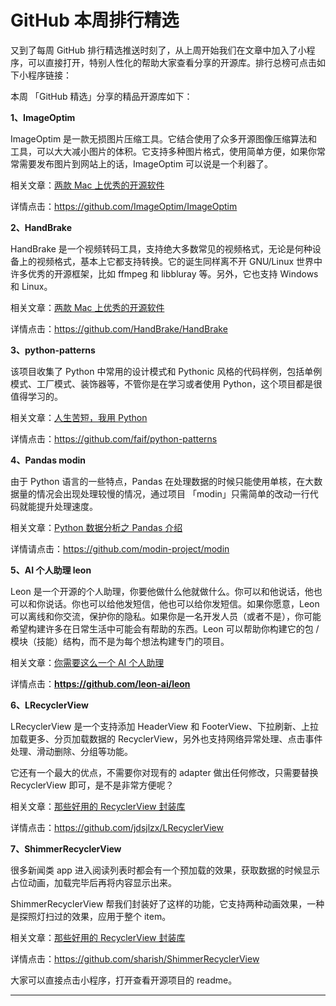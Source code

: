 

# GitHub 本周排行精选

又到了每周 GitHub 排行精选推送时刻了，从上周开始我们在文章中加入了小程序，可以直接打开，特别人性化的帮助大家查看分享的开源库。排行总榜可点击如下小程序链接：



本周 「GitHub 精选」分享的精品开源库如下：

**1、ImageOptim**

ImageOptim 是一款无损图片压缩工具。它结合使用了众多开源图像压缩算法和工具，可以大大减小图片的体积。它支持多种图片格式，使用简单方便，如果你常常需要发布图片到网站上的话，ImageOptim 可以说是一个利器了。

相关文章：[两款 Mac 上优秀的开源软件](https://mp.weixin.qq.com/s?__biz=MzA3MzE4ODY0Mg==&mid=2455983397&idx=1&sn=3b313406f951cc7fd0d93c2bb7874678&chksm=88852168bff2a87edf7ac9995e3315681a85870edaa1d535c2e49a6635b5268eaea5cf4e472f&token=145201287&lang=zh_CN#rd)

详情点击：https://github.com/ImageOptim/ImageOptim

**2、HandBrake**

HandBrake 是一个视频转码工具，支持绝大多数常见的视频格式，无论是何种设备上的视频格式，基本上它都支持转换。它的诞生同样离不开 GNU/Linux 世界中许多优秀的开源框架，比如 ffmpeg 和 libbluray 等。另外，它也支持 Windows 和 Linux。

相关文章：[两款 Mac 上优秀的开源软件](https://mp.weixin.qq.com/s?__biz=MzA3MzE4ODY0Mg==&mid=2455983397&idx=1&sn=3b313406f951cc7fd0d93c2bb7874678&chksm=88852168bff2a87edf7ac9995e3315681a85870edaa1d535c2e49a6635b5268eaea5cf4e472f&token=145201287&lang=zh_CN#rd)

详情点击：https://github.com/HandBrake/HandBrake

**3、python-patterns**

该项目收集了 Python 中常用的设计模式和 Pythonic 风格的代码样例，包括单例模式、工厂模式、装饰器等，不管你是在学习或者使用 Python，这个项目都是很值得学习的。

相关文章：[人生苦短，我用 Python](https://mp.weixin.qq.com/s?__biz=MzA3MzE4ODY0Mg==&mid=2455983402&idx=1&sn=bd70d1f84e65c6a90a77b9fa263388af&chksm=88852167bff2a871f7078743b55f5860a328f7efa27c3ddc2d75d9bdcc1e62fb05186e2abb83&token=145201287&lang=zh_CN#rd)

详情点击：https://github.com/faif/python-patterns

**4、Pandas modin**

由于 Python 语言的一些特点，Pandas 在处理数据的时候只能使用单核，在大数据量的情况会出现处理较慢的情况，通过项目 「modin」只需简单的改动一行代码就能提升处理速度。

相关文章：[Python 数据分析之 Pandas 介绍](https://mp.weixin.qq.com/s?__biz=MzA3MzE4ODY0Mg==&mid=2455983406&idx=1&sn=7edceae86e56f6d3ccdd149647ad062f&chksm=88852163bff2a87539539c814dc108ddc3738ffe2036a0c7a03af9c89bdf077b2a45a54e1250&token=145201287&lang=zh_CN#rd)

详情请点击：https://github.com/modin-project/modin

**5、AI 个人助理 leon**

Leon 是一个开源的个人助理，你要他做什么他就做什么。你可以和他说话，他也可以和你说话。你也可以给他发短信，他也可以给你发短信。如果你愿意，Leon 可以离线和你交流，保护你的隐私。如果你是一名开发人员（或者不是），你可能希望构建许多在日常生活中可能会有帮助的东西。Leon 可以帮助你构建它的包 / 模块（技能）结构，而不是为每个想法构建专门的项目。

相关文章：[你需要这么一个 AI 个人助理](https://mp.weixin.qq.com/s?__biz=MzA3MzE4ODY0Mg==&mid=2455983413&idx=1&sn=e0a4b335890319eb6848a47549c8a1ed&chksm=88852178bff2a86eda48a5362c3174f3351753a96d06a1fc91690796dc996d437752588d6c5c&token=145201287&lang=zh_CN#rd)

详情点击：**https://github.com/leon-ai/leon**

**6、LRecyclerView**

LRecyclerView 是一个支持添加 HeaderView 和 FooterView、下拉刷新、上拉加载更多、分页加载数据的 RecyclerView，另外也支持网络异常处理、点击事件处理、滑动删除、分组等功能。

它还有一个最大的优点，不需要你对现有的 adapter 做出任何修改，只需要替换 RecyclerView 即可，是不是非常方便呢？

相关文章：[那些好用的 RecyclerView 封装库](https://mp.weixin.qq.com/s?__biz=MzA3MzE4ODY0Mg==&mid=2455983420&idx=1&sn=345e2f99d9a0c2f4b1be9f73c90a8537&chksm=88852171bff2a867575ccadaaedaceb558f33c3a48c52975264066d1b9e8e18ca951ef238902&token=1619490344&lang=zh_CN#rd)

详情点击：https://github.com/jdsjlzx/LRecyclerView

**7、ShimmerRecyclerView**

很多新闻类 app 进入阅读列表时都会有一个预加载的效果，获取数据的时候显示占位动画，加载完毕后再将内容显示出来。

ShimmerRecyclerView 帮我们封装好了这样的功能，它支持两种动画效果，一种是探照灯扫过的效果，应用于整个 item。

相关文章：[那些好用的 RecyclerView 封装库](https://mp.weixin.qq.com/s?__biz=MzA3MzE4ODY0Mg==&mid=2455983420&idx=1&sn=345e2f99d9a0c2f4b1be9f73c90a8537&chksm=88852171bff2a867575ccadaaedaceb558f33c3a48c52975264066d1b9e8e18ca951ef238902&token=1619490344&lang=zh_CN#rd)

详情点击：https://github.com/sharish/ShimmerRecyclerView

大家可以直接点击小程序，打开查看开源项目的 readme。

***

